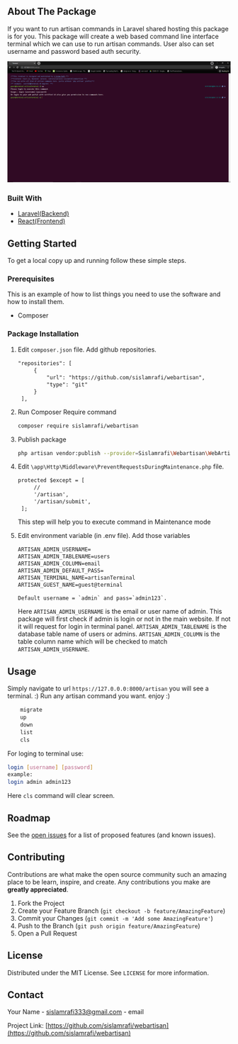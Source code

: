 <!-- ABOUT THE PROJECT -->

## About The Package

If you want to run artisan commands in Laravel shared hosting this package is for you. This package will create a web based command line interface terminal which we can use to run artisan commands. User also can set username and password based auth security.

![alt text](screenshot-terminal.PNG)

### Built With

- [Laravel(Backend)](https://laravel.com/)
- [React(Frontend)](https://reactjs.org/)

<!-- GETTING STARTED -->

## Getting Started

To get a local copy up and running follow these simple steps.

### Prerequisites

This is an example of how to list things you need to use the software and how to install them.

- Composer

### Package Installation

1.  Edit `composer.json` file. Add github repositories.

    ```
    "repositories": [
         {
             "url": "https://github.com/sislamrafi/webartisan",
             "type": "git"
         }
     ],
    ```

2.  Run Composer Require command
    ```sh
    composer require sislamrafi/webartisan
    ```
3.  Publish package
    ```sh
    php artisan vendor:publish --provider=Sislamrafi\Webartisan\WebArtisanServiceProvider
    ```
4.  Edit `\app\Http\Middleware\PreventRequestsDuringMaintenance.php` file.

    ```
    protected $except = [
         //
         '/artisan',
         '/artisan/submit',
     ];
    ```

    This step will help you to execute command in Maintenance mode

5.  Edit environment variable (in .env file). Add those variables
    ```
    ARTISAN_ADMIN_USERNAME=
    ARTISAN_ADMIN_TABLENAME=users
    ARTISAN_ADMIN_COLUMN=email
    ARTISAN_ADMIN_DEFAULT_PASS=
    ARTISAN_TERMINAL_NAME=artisanTerminal
    ARTISAN_GUEST_NAME=guest@terminal
    ```
        Default username = `admin` and pass=`admin123`.
    Here `ARTISAN_ADMIN_USERNAME` is the email or user name of admin. This package will first check if admin is login or not in the main website. If not it will request for login in terminal panel. `ARTISAN_ADMIN_TABLENAME` is the database table name of users or admins. `ARTISAN_ADMIN_COLUMN` is the table column name which will be checked to match `ARTISAN_ADMIN_USERNAME`.

<!-- USAGE EXAMPLES -->

## Usage

Simply navigate to url `https://127.0.0.0:8000/artisan` you will see a terminal. :)
Run any artisan command you want. enjoy :)
```sh
    migrate
    up
    down
    list
    cls
```
For loging to terminal use:
```sh
login [username] [password]
example:
login admin admin123
```
Here `cls` command will clear screen.
<!-- ROADMAP -->

## Roadmap

See the [open issues](https://github.com/sislamrafi/webartisan/issues) for a list of proposed features (and known issues).

<!-- CONTRIBUTING -->

## Contributing

Contributions are what make the open source community such an amazing place to be learn, inspire, and create. Any contributions you make are **greatly appreciated**.

1. Fork the Project
2. Create your Feature Branch (`git checkout -b feature/AmazingFeature`)
3. Commit your Changes (`git commit -m 'Add some AmazingFeature'`)
4. Push to the Branch (`git push origin feature/AmazingFeature`)
5. Open a Pull Request

<!-- LICENSE -->

## License

Distributed under the MIT License. See `LICENSE` for more information.

<!-- CONTACT -->

## Contact

Your Name - [sislamrafi333@gmail.com](https://www.facebook.com/sislam.rafi/) - email

Project Link: [https://github.com/sislamrafi/webartisan](https://github.com/sislamrafi/webartisan)

<!-- ACKNOWLEDGEMENTS -->

